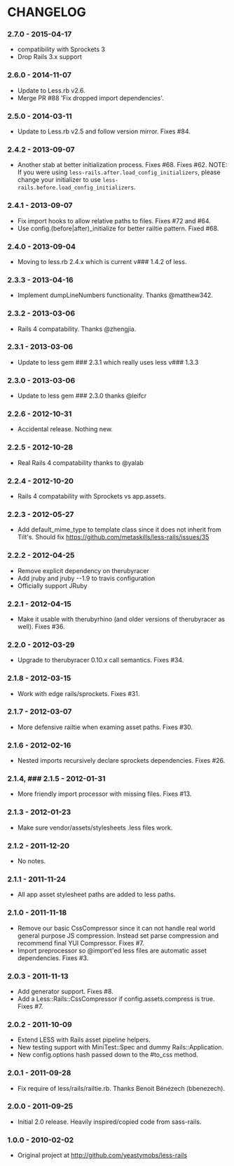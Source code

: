 # CHANGELOG

### 2.7.0 - 2015-04-17

* compatibility with Sprockets 3
* Drop Rails 3.x support

### 2.6.0 - 2014-11-07

* Update to Less.rb v2.6.
* Merge PR #88 'Fix dropped import dependencies'.

### 2.5.0 - 2014-03-11

* Update to Less.rb v2.5 and follow version mirror. Fixes #84.


### 2.4.2 - 2013-09-07

* Another stab at better initialization process. Fixes #68. Fixes #62.
  NOTE: If you were using `less-rails.after.load_config_initializers`, please
  change your initializer to use `less-rails.before.load_config_initializers`.

### 2.4.1 - 2013-09-07

* Fix import hooks to allow relative paths to files. Fixes #72 and #64.
* Use config.(before|after)_initialize for better railtie pattern. Fixed #68.

### 2.4.0 - 2013-09-04

* Moving to less.rb 2.4.x which is current v### 1.4.2 of less.

### 2.3.3 - 2013-04-16

* Implement dumpLineNumbers functionality. Thanks @matthew342.

### 2.3.2 - 2013-03-06

* Rails 4 compatability. Thanks @zhengjia.

### 2.3.1 - 2013-03-06

* Update to less gem ### 2.3.1 which really uses less v### 1.3.3

### 2.3.0 - 2013-03-06

* Update to less gem ### 2.3.0 thanks @leifcr

### 2.2.6 - 2012-10-31

* Accidental release. Nothing new.

### 2.2.5 - 2012-10-28

* Real Rails 4 compatability thanks to @yalab

### 2.2.4 - 2012-10-20

* Rails 4 compatability with Sprockets vs app.assets.

### 2.2.3 - 2012-05-27

* Add default_mime_type to template class since it does not inherit from Tilt's.
  Should fix https://github.com/metaskills/less-rails/issues/35

### 2.2.2 - 2012-04-25

* Remove explicit dependency on therubyracer
* Add jruby and jruby --1.9 to travis configuration
* Officially support JRuby

### 2.2.1 - 2012-04-15

* Make it usable with therubyrhino (and older versions of therubyracer as well). Fixes #36.

### 2.2.0 - 2012-03-29

* Upgrade to therubyracer 0.10.x call semantics. Fixes #34.

### 2.1.8 - 2012-03-15

* Work with edge rails/sprockets. Fixes #31.

### 2.1.7 - 2012-03-07

* More defensive railtie when examing asset paths. Fixes #30.

### 2.1.6 - 2012-02-16

* Nested imports recursively declare sprockets dependencies. Fixes #26.

### 2.1.4, ### 2.1.5 - 2012-01-31

* More friendly import processor with missing files. Fixes #13.

### 2.1.3 - 2012-01-23

* Make sure vendor/assets/stylesheets .less files work.

### 2.1.2 - 2011-12-20

* No notes.

### 2.1.1 - 2011-11-24

* All app asset stylesheet paths are added to less paths.

### 2.1.0 - 2011-11-18

* Remove our basic CssCompressor since it can not handle real world general purpose JS
  compression. Instead set parse compression and recommend final YUI Compressor. Fixes #7.
* Import preprocessor so @import'ed less files are automatic asset dependencies. Fixes #3.

### 2.0.3 - 2011-11-13

* Add generator support. Fixes #8.
* Add a Less::Rails::CssCompressor if config.assets.compress is true. Fixes #7.

### 2.0.2 - 2011-10-09

* Extend LESS with Rails asset pipeline helpers.
* New testing support with MiniTest::Spec and dummy Rails::Application.
* New config.options hash passed down to the #to_css method.

### 2.0.1 - 2011-09-28

* Fix require of less/rails/railtie.rb. Thanks Benoit Bénézech (bbenezech).

### 2.0.0 - 2011-09-25

* Initial 2.0 release. Heavily inspired/copied code from sass-rails.

### 1.0.0 - 2010-02-02

* Original project at http://github.com/yeastymobs/less-rails
